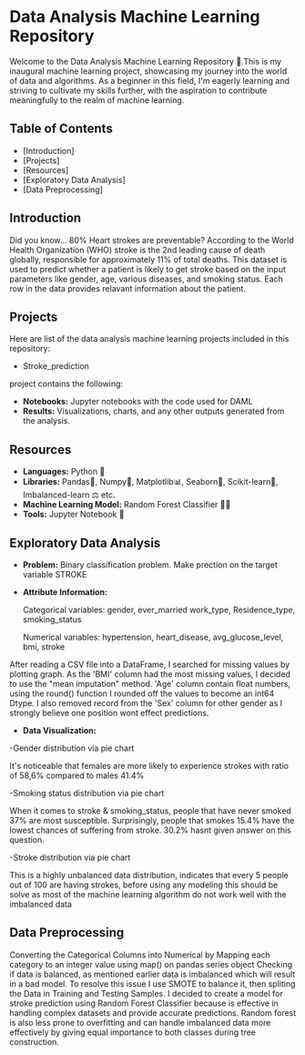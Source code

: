 # Data Analysis Machine Learning Repository

Welcome to the Data Analysis Machine Learning Repository 🧠.This is my inaugural machine learning project, showcasing my journey into the world of data and algorithms.
As a beginner in this field, I'm eagerly learning and striving to cultivate my skills further, with the aspiration to contribute meaningfully to the realm of machine learning.


## Table of Contents
- [Introduction]
- [Projects]
- [Resources]
- [Exploratory Data Analysis]
- [Data Preprocessing]

## Introduction

Did you know... 80% Heart strokes are preventable?
According to the World Health Organization (WHO) stroke is the 2nd leading cause of death globally, responsible for approximately 11% of total deaths. 
This dataset is used to predict whether a patient is likely to get stroke based on the input parameters like gender, age, various diseases, and smoking status. 
Each row in the data provides relavant information about the patient.

## Projects

Here are list of the data analysis machine learning projects included in this repository:

- Stroke_prediction

project contains the following:

- **Notebooks:** Jupyter notebooks with the code used for DAML
- **Results:** Visualizations, charts, and any other outputs generated from the analysis.


## Resources


- **Languages:** Python 🐍
- **Libraries:** Pandas🐼, Numpy🧮, Matplotlib📊, Seaborn🌈, Scikit-learn🤖, Imbalanced-learn ⚖️ etc.
- **Machine Learning Model:** Random Forest Classifier 🌳🌲
- **Tools:** Jupyter Notebook 📓 


## Exploratory Data Analysis

- **Problem:**
Binary classification problem.
Make prection on the target variable STROKE

- **Attribute Information:**

  Categorical variables: gender, ever_married	work_type,	Residence_type, smoking_status

  
  Numerical variables: hypertension,	heart_disease, avg_glucose_level,	bmi, stroke



After reading a CSV file into a DataFrame, I searched for missing values by plotting graph. As the 'BMI' column had the most missing values,
I decided to use the "mean imputation" method. 'Age' column contain float numbers, using the round() function I rounded off the values to become an int64 Dtype. 
I also removed record from the 'Sex' column for other gender as I strongly believe one position wont effect predictions.

- **Data Visualization:**

-Gender distribution via pie chart


It's noticeable that females are more likely to experience strokes with ratio of 58,6% compared to males 41.4%


-Smoking status distribution via pie chart


When it comes to stroke & smoking_status, people that have never smoked 37% are most susceptible. Surprisingly, people that smokes 15.4% have the lowest chances of suffering from stroke. 30.2% hasnt given answer on this question.


-Stroke distribution via pie chart


This is a highly unbalanced data distribution, indicates that every 5 people out of 100 are having strokes, before using any modeling this should be solve as most of the machine learning algorithm do not work well with the imbalanced data



## Data Preprocessing


Converting the Categorical Columns into Numerical by Mapping each category to an integer value using map() on pandas series object
Checking if data is balanced, as mentioned earlier  data is imbalanced  which will result in a bad model. To resolve this issue I use 
SMOTE to balance it, then spliting the Data in Training and Testing Samples. I decided to create a model for stroke prediction
using Random Forest Classifier because is effective in handling complex datasets and provide accurate predictions. Random forest is 
also less prone to overfitting and can handle imbalanced data more effectively by giving equal importance to both classes during tree
construction.
